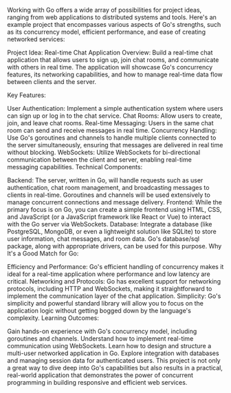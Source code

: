 Working with Go offers a wide array of possibilities for project ideas, ranging from web applications to distributed systems and tools. Here's an example project that encompasses various aspects of Go's strengths, such as its concurrency model, efficient performance, and ease of creating networked services:

Project Idea: Real-time Chat Application
Overview: Build a real-time chat application that allows users to sign up, join chat rooms, and communicate with others in real time. The application will showcase Go's concurrency features, its networking capabilities, and how to manage real-time data flow between clients and the server.

Key Features:

User Authentication: Implement a simple authentication system where users can sign up or log in to the chat service.
Chat Rooms: Allow users to create, join, and leave chat rooms.
Real-time Messaging: Users in the same chat room can send and receive messages in real time.
Concurrency Handling: Use Go's goroutines and channels to handle multiple clients connected to the server simultaneously, ensuring that messages are delivered in real time without blocking.
WebSockets: Utilize WebSockets for bi-directional communication between the client and server, enabling real-time messaging capabilities.
Technical Components:

Backend: The server, written in Go, will handle requests such as user authentication, chat room management, and broadcasting messages to clients in real-time. Goroutines and channels will be used extensively to manage concurrent connections and message delivery.
Frontend: While the primary focus is on Go, you can create a simple frontend using HTML, CSS, and JavaScript (or a JavaScript framework like React or Vue) to interact with the Go server via WebSockets.
Database: Integrate a database (like PostgreSQL, MongoDB, or even a lightweight solution like SQLite) to store user information, chat messages, and room data. Go's database/sql package, along with appropriate drivers, can be used for this purpose.
Why It's a Good Match for Go:

Efficiency and Performance: Go's efficient handling of concurrency makes it ideal for a real-time application where performance and low latency are critical.
Networking and Protocols: Go has excellent support for networking protocols, including HTTP and WebSockets, making it straightforward to implement the communication layer of the chat application.
Simplicity: Go's simplicity and powerful standard library will allow you to focus on the application logic without getting bogged down by the language's complexity.
Learning Outcomes:

Gain hands-on experience with Go's concurrency model, including goroutines and channels.
Understand how to implement real-time communication using WebSockets.
Learn how to design and structure a multi-user networked application in Go.
Explore integration with databases and managing session data for authenticated users.
This project is not only a great way to dive deep into Go's capabilities but also results in a practical, real-world application that demonstrates the power of concurrent programming in building responsive and efficient web services.
